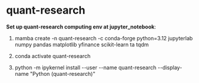 # quant-research


**Set up quant-research computing env at jupyter_notebook**:

1. mamba create -n quant-research -c conda-forge python=3.12 jupyterlab numpy pandas matplotlib yfinance scikit-learn ta tqdm
 
2. conda activate quant-research
 
3. python -m ipykernel install --user --name quant-research --display-name "Python (quant-research)"
